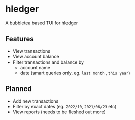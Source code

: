 # hledger
A bubbletea based TUI for hledger

## Features
- View transactions
- View account balance
- Filter transactions and balance by 
    - account name
    - date (smart queries only, eg. `last month` , `this year`)
    
## Planned
- Add new transactions
- Filter by exact dates (eg. `2022/10`, `2021/06/23` etc)
- View reports (needs to be fleshed out more)
